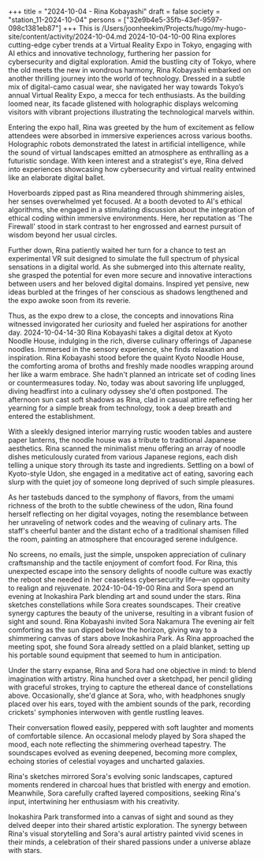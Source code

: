 +++
title = "2024-10-04 - Rina Kobayashi"
draft = false
society = "station_11-2024-10-04"
persons = ["32e9b4e5-35fb-43ef-9597-098c1381eb87"]
+++
This is /Users/joonheekim/Projects/hugo/my-hugo-site/content/activity/2024-10-04.md
2024-10-04-10-00
Rina explores cutting-edge cyber trends at a Virtual Reality Expo in Tokyo, engaging with AI ethics and innovative technology, furthering her passion for cybersecurity and digital exploration.
Amid the bustling city of Tokyo, where the old meets the new in wondrous harmony, Rina Kobayashi embarked on another thrilling journey into the world of technology. Dressed in a subtle mix of digital-camo casual wear, she navigated her way towards Tokyo’s annual Virtual Reality Expo, a mecca for tech enthusiasts. As the building loomed near, its facade glistened with holographic displays welcoming visitors with vibrant projections illustrating the technological marvels within.

Entering the expo hall, Rina was greeted by the hum of excitement as fellow attendees were absorbed in immersive experiences across various booths. Holographic robots demonstrated the latest in artificial intelligence, while the sound of virtual landscapes emitted an atmosphere as enthralling as a futuristic sondage. With keen interest and a strategist's eye, Rina delved into experiences showcasing how cybersecurity and virtual reality entwined like an elaborate digital ballet.

Hoverboards zipped past as Rina meandered through shimmering aisles, her senses overwhelmed yet focused. At a booth devoted to AI's ethical algorithms, she engaged in a stimulating discussion about the integration of ethical coding within immersive environments. Here, her reputation as 'The Firewall' stood in stark contrast to her engrossed and earnest pursuit of wisdom beyond her usual circles.

Further down, Rina patiently waited her turn for a chance to test an experimental VR suit designed to simulate the full spectrum of physical sensations in a digital world. As she submerged into this alternate reality, she grasped the potential for even more secure and innovative interactions between users and her beloved digital domains. Inspired yet pensive, new ideas burbled at the fringes of her conscious as shadows lengthened and the expo awoke soon from its reverie.

Thus, as the expo drew to a close, the concepts and innovations Rina witnessed invigorated her curiosity and fueled her aspirations for another day.
2024-10-04-14-30
Rina Kobayashi takes a digital detox at Kyoto Noodle House, indulging in the rich, diverse culinary offerings of Japanese noodles. Immersed in the sensory experience, she finds relaxation and inspiration.
Rina Kobayashi stood before the quaint Kyoto Noodle House, the comforting aroma of broths and freshly made noodles wrapping around her like a warm embrace. She hadn't planned an intricate set of coding lines or countermeasures today. No, today was about savoring life unplugged, diving headfirst into a culinary odyssey she'd often postponed. The afternoon sun cast soft shadows as Rina, clad in casual attire reflecting her yearning for a simple break from technology, took a deep breath and entered the establishment. 

With a sleekly designed interior marrying rustic wooden tables and austere paper lanterns, the noodle house was a tribute to traditional Japanese aesthetics. Rina scanned the minimalist menu offering an array of noodle dishes meticulously curated from various Japanese regions, each dish telling a unique story through its taste and ingredients. Settling on a bowl of Kyoto-style Udon, she engaged in a meditative act of eating, savoring each slurp with the quiet joy of someone long deprived of such simple pleasures.

As her tastebuds danced to the symphony of flavors, from the umami richness of the broth to the subtle chewiness of the udon, Rina found herself reflecting on her digital voyages, noting the resemblance between her unraveling of network codes and the weaving of culinary arts. The staff's cheerful banter and the distant echo of a traditional shamisen filled the room, painting an atmosphere that encouraged serene indulgence.

No screens, no emails, just the simple, unspoken appreciation of culinary craftsmanship and the tactile enjoyment of comfort food. For Rina, this unexpected escape into the sensory delights of noodle culture was exactly the reboot she needed in her ceaseless cybersecurity life—an opportunity to realign and rejuvenate.
2024-10-04-19-00
Rina and Sora spend an evening at Inokashira Park blending art and sound under the stars. Rina sketches constellations while Sora creates soundscapes. Their creative synergy captures the beauty of the universe, resulting in a vibrant fusion of sight and sound.
Rina Kobayashi invited Sora Nakamura
The evening air felt comforting as the sun dipped below the horizon, giving way to a shimmering canvas of stars above Inokashira Park. As Rina approached the meeting spot, she found Sora already settled on a plaid blanket, setting up his portable sound equipment that seemed to hum in anticipation.

Under the starry expanse, Rina and Sora had one objective in mind: to blend imagination with artistry. Rina hunched over a sketchpad, her pencil gliding with graceful strokes, trying to capture the ethereal dance of constellations above. Occasionally, she'd glance at Sora, who, with headphones snugly placed over his ears, toyed with the ambient sounds of the park, recording crickets' symphonies interwoven with gentle rustling leaves.

Their conversation flowed easily, peppered with soft laughter and moments of comfortable silence. An occasional melody played by Sora shaped the mood, each note reflecting the shimmering overhead tapestry. The soundscapes evolved as evening deepened, becoming more complex, echoing stories of celestial voyages and uncharted galaxies.

Rina's sketches mirrored Sora's evolving sonic landscapes, captured moments rendered in charcoal hues that bristled with energy and emotion. Meanwhile, Sora carefully crafted layered compositions, seeking Rina's input, intertwining her enthusiasm with his creativity.

Inokashira Park transformed into a canvas of sight and sound as they delved deeper into their shared artistic exploration. The synergy between Rina's visual storytelling and Sora's aural artistry painted vivid scenes in their minds, a celebration of their shared passions under a universe ablaze with stars.
